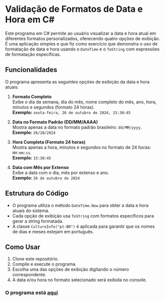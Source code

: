 # Validação de Formatos de Data e Hora em C#

Este programa em C# permite ao usuário visualizar a data e hora atual em diferentes formatos personalizados, oferecendo quatro opções de exibição. É uma aplicação simples e que fiz como exercício que demonstra o uso de formatação de data e hora usando o `DateTime` e o `ToString` com expressões de formatação específicas.

## Funcionalidades

O programa apresenta as seguintes opções de exibição da data e hora atuais:

1. **Formato Completo**  
   Exibe o dia da semana, dia do mês, nome completo do mês, ano, hora, minutos e segundos (formato 24 horas).  
   **Exemplo:** `sexta-feira, 26 de outubro de 2024, 15:30:45`

2. **Data no Formato Padrão (DD/MM/AAAA)**  
   Mostra apenas a data no formato padrão brasileiro: `dd/MM/yyyy`.  
   **Exemplo:** `26/10/2024`

3. **Hora Completa (Formato 24 horas)**  
   Mostra apenas a hora, minutos e segundos no formato de 24 horas: `HH:mm:ss`.  
   **Exemplo:** `15:30:45`

4. **Data com Mês por Extenso**  
   Exibe a data com o dia, mês por extenso e ano.  
   **Exemplo:** `26 de outubro de 2024`

## Estrutura do Código

- O programa utiliza o método `DateTime.Now` para obter a data e hora atuais do sistema.
- Cada opção de exibição usa `ToString` com formatos específicos para gerar a string formatada.
- A classe `CultureInfo("pt-BR")` é aplicada para garantir que os nomes de dias e meses estejam em português.

## Como Usar

1. Clone este repositório.
2. Compile e execute o programa.
3. Escolha uma das opções de exibição digitando o número correspondente.
4. A data e/ou hora no formato selecionado será exibida no console.

### O programa está [aqui](https://github.com/RuanVNBezerra/Exercicio_3/blob/master/Exercicio_3/Program.cs)
